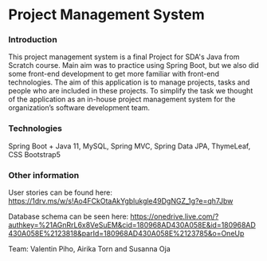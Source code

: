 # Project Management System
### Introduction

This project management system is a final Project for SDA's Java from Scratch course. Main aim was to practice using Spring Boot, but we also did some front-end development to get more familiar with front-end technologies. 
The aim of this application is to manage projects, tasks and people who are included in these projects. To simplify the task we thought of the application as an in-house project management system for the organization’s software development team. 

### Technologies 
Spring Boot + Java 11, 
MySQL, 
Spring MVC, 
Spring Data JPA, 
ThymeLeaf, 
CSS Bootstrap5

### Other information
User stories can be found here: https://1drv.ms/w/s!Ao4FCkOtaAkYgblukgle49DgNGZ_1g?e=qh7Jbw 

Database schema can be seen here: https://onedrive.live.com/?authkey=%21AGnRrL6x8VeSuEM&cid=180968AD430A058E&id=180968AD430A058E%2123818&parId=180968AD430A058E%2123785&o=OneUp

Team: Valentin Piho, Airika Torn and Susanna Oja

